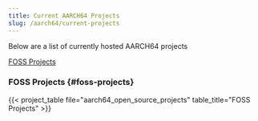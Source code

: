 ```yaml
---
title: Current AARCH64 Projects
slug: /aarch64/current-projects
---
```


Below are a list of currently hosted AARCH64 projects

[FOSS Projects](#foss-projects)

### FOSS Projects {#foss-projects}
{{< project_table file="aarch64_open_source_projects" table_title="FOSS Projects" >}}